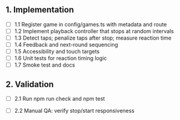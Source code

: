 ## 1. Implementation
- [ ] 1.1 Register game in config/games.ts with metadata and route
- [ ] 1.2 Implement playback controller that stops at random intervals
- [ ] 1.3 Detect taps; penalize taps after stop; measure reaction time
- [ ] 1.4 Feedback and next-round sequencing
- [ ] 1.5 Accessibility and touch targets
- [ ] 1.6 Unit tests for reaction timing logic
- [ ] 1.7 Smoke test and docs

## 2. Validation
- [ ] 2.1 Run npm run check and npm test
- [ ] 2.2 Manual QA: verify stop/start responsiveness

